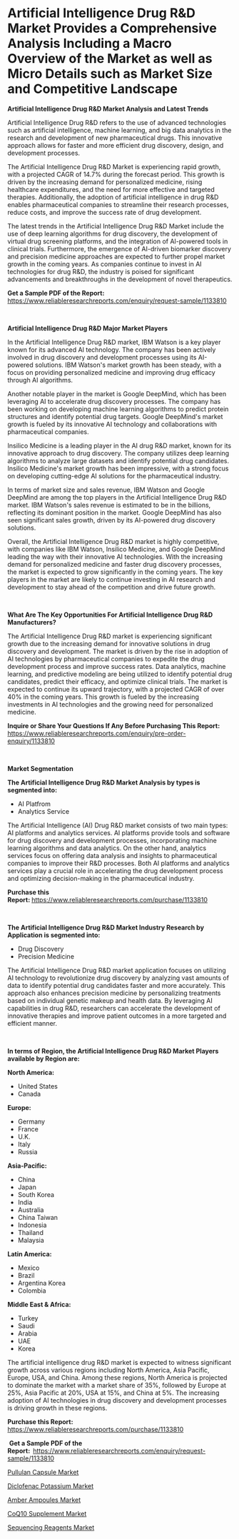 <p><h1>Artificial Intelligence Drug R&D Market Provides a Comprehensive Analysis Including a Macro Overview of the Market as well as Micro Details such as Market Size and Competitive Landscape</h1></p><p><strong>Artificial Intelligence Drug R&D Market Analysis and Latest Trends</strong></p>
<p><p>Artificial Intelligence Drug R&D refers to the use of advanced technologies such as artificial intelligence, machine learning, and big data analytics in the research and development of new pharmaceutical drugs. This innovative approach allows for faster and more efficient drug discovery, design, and development processes.</p><p>The Artificial Intelligence Drug R&D Market is experiencing rapid growth, with a projected CAGR of 14.7% during the forecast period. This growth is driven by the increasing demand for personalized medicine, rising healthcare expenditures, and the need for more effective and targeted therapies. Additionally, the adoption of artificial intelligence in drug R&D enables pharmaceutical companies to streamline their research processes, reduce costs, and improve the success rate of drug development.</p><p>The latest trends in the Artificial Intelligence Drug R&D Market include the use of deep learning algorithms for drug discovery, the development of virtual drug screening platforms, and the integration of AI-powered tools in clinical trials. Furthermore, the emergence of AI-driven biomarker discovery and precision medicine approaches are expected to further propel market growth in the coming years. As companies continue to invest in AI technologies for drug R&D, the industry is poised for significant advancements and breakthroughs in the development of novel therapeutics.</p></p>
<p><strong>Get a Sample PDF of the Report:&nbsp;</strong> <a href="https://www.reliableresearchreports.com/enquiry/request-sample/1133810">https://www.reliableresearchreports.com/enquiry/request-sample/1133810</a></p>
<p>&nbsp;</p>
<p><strong>Artificial Intelligence Drug R&D Major Market Players</strong></p>
<p><p>In the Artificial Intelligence Drug R&D market, IBM Watson is a key player known for its advanced AI technology. The company has been actively involved in drug discovery and development processes using its AI-powered solutions. IBM Watson's market growth has been steady, with a focus on providing personalized medicine and improving drug efficacy through AI algorithms.</p><p>Another notable player in the market is Google DeepMind, which has been leveraging AI to accelerate drug discovery processes. The company has been working on developing machine learning algorithms to predict protein structures and identify potential drug targets. Google DeepMind's market growth is fueled by its innovative AI technology and collaborations with pharmaceutical companies.</p><p>Insilico Medicine is a leading player in the AI drug R&D market, known for its innovative approach to drug discovery. The company utilizes deep learning algorithms to analyze large datasets and identify potential drug candidates. Insilico Medicine's market growth has been impressive, with a strong focus on developing cutting-edge AI solutions for the pharmaceutical industry.</p><p>In terms of market size and sales revenue, IBM Watson and Google DeepMind are among the top players in the Artificial Intelligence Drug R&D market. IBM Watson's sales revenue is estimated to be in the billions, reflecting its dominant position in the market. Google DeepMind has also seen significant sales growth, driven by its AI-powered drug discovery solutions.</p><p>Overall, the Artificial Intelligence Drug R&D market is highly competitive, with companies like IBM Watson, Insilico Medicine, and Google DeepMind leading the way with their innovative AI technologies. With the increasing demand for personalized medicine and faster drug discovery processes, the market is expected to grow significantly in the coming years. The key players in the market are likely to continue investing in AI research and development to stay ahead of the competition and drive future growth.</p></p>
<p>&nbsp;</p>
<p><strong>What Are The Key Opportunities For Artificial Intelligence Drug R&D Manufacturers?</strong></p>
<p><p>The Artificial Intelligence Drug R&D market is experiencing significant growth due to the increasing demand for innovative solutions in drug discovery and development. The market is driven by the rise in adoption of AI technologies by pharmaceutical companies to expedite the drug development process and improve success rates. Data analytics, machine learning, and predictive modeling are being utilized to identify potential drug candidates, predict their efficacy, and optimize clinical trials. The market is expected to continue its upward trajectory, with a projected CAGR of over 40% in the coming years. This growth is fueled by the increasing investments in AI technologies and the growing need for personalized medicine.</p></p>
<p><strong>Inquire or Share Your Questions If Any Before Purchasing This Report:</strong> <a href="https://www.reliableresearchreports.com/enquiry/pre-order-enquiry/1133810">https://www.reliableresearchreports.com/enquiry/pre-order-enquiry/1133810</a></p>
<p>&nbsp;</p>
<p><strong>Market Segmentation</strong></p>
<p><strong>The Artificial Intelligence Drug R&D Market Analysis by types is segmented into:</strong></p>
<p><ul><li>AI Platfrom</li><li>Analytics Service</li></ul></p>
<p><p>The Artificial Intelligence (AI) Drug R&D market consists of two main types: AI platforms and analytics services. AI platforms provide tools and software for drug discovery and development processes, incorporating machine learning algorithms and data analytics. On the other hand, analytics services focus on offering data analysis and insights to pharmaceutical companies to improve their R&D processes. Both AI platforms and analytics services play a crucial role in accelerating the drug development process and optimizing decision-making in the pharmaceutical industry.</p></p>
<p><strong>Purchase this Report:&nbsp;</strong><a href="https://www.reliableresearchreports.com/purchase/1133810">https://www.reliableresearchreports.com/purchase/1133810</a></p>
<p>&nbsp;</p>
<p><strong>The Artificial Intelligence Drug R&D Market Industry Research by Application is segmented into:</strong></p>
<p><ul><li>Drug Discovery</li><li>Precision Medicine</li></ul></p>
<p><p>The Artificial Intelligence Drug R&D market application focuses on utilizing AI technology to revolutionize drug discovery by analyzing vast amounts of data to identify potential drug candidates faster and more accurately. This approach also enhances precision medicine by personalizing treatments based on individual genetic makeup and health data. By leveraging AI capabilities in drug R&D, researchers can accelerate the development of innovative therapies and improve patient outcomes in a more targeted and efficient manner.</p></p>
<p>&nbsp;</p>
<p><strong>In terms of Region, the Artificial Intelligence Drug R&D Market Players available by Region are:</strong></p>
<p>
    <p> <strong> North America: </strong>
        <ul>
            <li>United States</li>
            <li>Canada</li>
        </ul>
        </p> 
    <p> <strong> Europe: </strong>
        <ul>
            <li>Germany</li>
            <li>France</li>
            <li>U.K.</li>
            <li>Italy</li>
            <li>Russia</li>
        </ul>
        </p> 
    <p> <strong> Asia-Pacific: </strong>
        <ul>
            <li>China</li>
            <li>Japan</li>
            <li>South Korea</li>
            <li>India</li>
            <li>Australia</li>
            <li>China Taiwan</li>
            <li>Indonesia</li>
            <li>Thailand</li>
            <li>Malaysia</li>
        </ul>
        </p> 
    <p> <strong> Latin America: </strong>
        <ul>
            <li>Mexico</li>
            <li>Brazil</li>
            <li>Argentina Korea</li>
            <li>Colombia</li>
        </ul>
        </p> 
    <p> <strong> Middle East & Africa: </strong>
        <ul>
            <li>Turkey</li>
            <li>Saudi</li>
            <li>Arabia</li>
            <li>UAE</li>
            <li>Korea</li>
        </ul>
    </p>
    </p>
<p><p>The artificial intelligence drug R&D market is expected to witness significant growth across various regions including North America, Asia Pacific, Europe, USA, and China. Among these regions, North America is projected to dominate the market with a market share of 35%, followed by Europe at 25%, Asia Pacific at 20%, USA at 15%, and China at 5%. The increasing adoption of AI technologies in drug discovery and development processes is driving growth in these regions.</p></p>
<p><strong>Purchase this Report: </strong><a href="https://www.reliableresearchreports.com/purchase/1133810">https://www.reliableresearchreports.com/purchase/1133810</a></p>
<p>&nbsp;<strong>Get a Sample PDF of the Report:&nbsp;&nbsp;</strong><a href="https://www.reliableresearchreports.com/enquiry/request-sample/1133810">https://www.reliableresearchreports.com/enquiry/request-sample/1133810</a></p>
<p><strong></strong></p>
<p><p><a href="https://medium.com/@amosmonahan243/pullulan-capsule-market-insights-into-market-cagr-market-trends-and-growth-strategies-68d4deb80239">Pullulan Capsule Market</a></p><p><a href="https://medium.com/@amosmonahan243/diclofenac-potassium-market-insight-market-trends-growth-forecasted-from-2024-to-2031-8b0f95ce74c9">Diclofenac Potassium Market</a></p><p><a href="https://medium.com/@amosmonahan243/amber-ampoules-market-size-market-outlook-and-market-forecast-2024-to-2031-7168f2fe22a5">Amber Ampoules Market</a></p><p><a href="https://medium.com/@amosmonahan243/coq10-supplement-market-exploring-market-share-market-trends-and-future-growth-20aaa8655741">CoQ10 Supplement Market</a></p><p><a href="https://medium.com/@amosmonahan243/sequencing-reagents-market-the-key-to-successful-business-strategy-forecast-till-2031-aef8c26f2ba0">Sequencing Reagents Market</a></p></p>